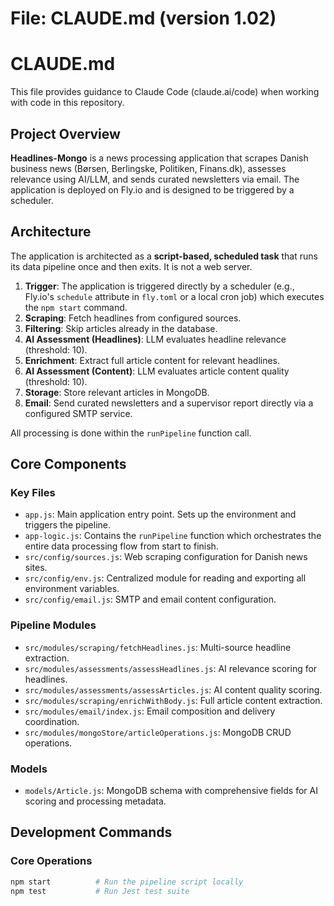 # File: CLAUDE.md (version 1.02)
# CLAUDE.md

This file provides guidance to Claude Code (claude.ai/code) when working with code in this repository.

## Project Overview

**Headlines-Mongo** is a news processing application that scrapes Danish business news (Børsen, Berlingske, Politiken, Finans.dk), assesses relevance using AI/LLM, and sends curated newsletters via email. The application is deployed on Fly.io and is designed to be triggered by a scheduler.

## Architecture

The application is architected as a **script-based, scheduled task** that runs its data pipeline once and then exits. It is not a web server.

1.  **Trigger**: The application is triggered directly by a scheduler (e.g., Fly.io's `schedule` attribute in `fly.toml` or a local cron job) which executes the `npm start` command.
2.  **Scraping**: Fetch headlines from configured sources.
3.  **Filtering**: Skip articles already in the database.
4.  **AI Assessment (Headlines)**: LLM evaluates headline relevance (threshold: 10).
5.  **Enrichment**: Extract full article content for relevant headlines.
6.  **AI Assessment (Content)**: LLM evaluates article content quality (threshold: 10).
7.  **Storage**: Store relevant articles in MongoDB.
8.  **Email**: Send curated newsletters and a supervisor report directly via a configured SMTP service.

All processing is done within the `runPipeline` function call.

## Core Components

### Key Files
- `app.js`: Main application entry point. Sets up the environment and triggers the pipeline.
- `app-logic.js`: Contains the `runPipeline` function which orchestrates the entire data processing flow from start to finish.
- `src/config/sources.js`: Web scraping configuration for Danish news sites.
- `src/config/env.js`: Centralized module for reading and exporting all environment variables.
- `src/config/email.js`: SMTP and email content configuration.

### Pipeline Modules
- `src/modules/scraping/fetchHeadlines.js`: Multi-source headline extraction.
- `src/modules/assessments/assessHeadlines.js`: AI relevance scoring for headlines.
- `src/modules/assessments/assessArticles.js`: AI content quality scoring.
- `src/modules/scraping/enrichWithBody.js`: Full article content extraction.
- `src/modules/email/index.js`: Email composition and delivery coordination.
- `src/modules/mongoStore/articleOperations.js`: MongoDB CRUD operations.

### Models
- `models/Article.js`: MongoDB schema with comprehensive fields for AI scoring and processing metadata.

## Development Commands

### Core Operations
```bash
npm start          # Run the pipeline script locally
npm test           # Run Jest test suite